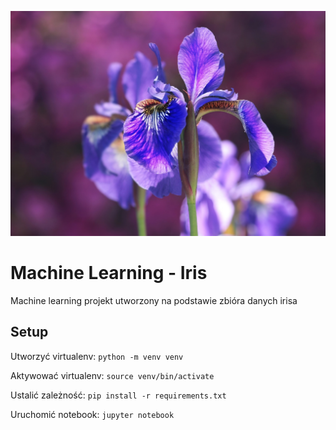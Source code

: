 ![iris](assets/iris-flowers.jpg)

# Machine Learning - Iris

Machine learning projekt utworzony na podstawie zbióra danych irisa

## Setup

Utworzyć virtualenv: `python -m venv venv`

Aktywować virtualenv: `source venv/bin/activate`

Ustalić zależność: `pip install -r requirements.txt`

Uruchomić notebook: `jupyter notebook`
